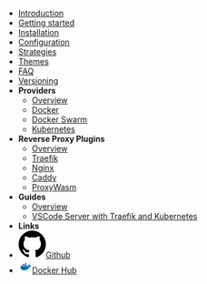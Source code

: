 - [Introduction](/)
- [Getting started](/getting-started)
- [Installation](/installation)
- [Configuration](/configuration)
- [Strategies](/strategies)
- [Themes](/themes)
- [FAQ](/faq)
- [Versioning](/versioning)
- **Providers**
  - [Overview](/providers/overview)
  - [Docker](/providers/docker)
  - [Docker Swarm](/providers/docker_swarm)
  - [Kubernetes](/providers/kubernetes)
- **Reverse Proxy Plugins**
  - [Overview](/plugins/overview)
  - [Traefik](/plugins/traefik)
  - [Nginx](/plugins/nginx)
  - [Caddy](/plugins/caddy)
  - [ProxyWasm](/plugins/proxywasm)
- **Guides**
  - [Overview](/guides/overview)
  - [VSCode Server with Traefik and Kubernetes](/guides/code-server-traefik-kubernetes.md)
- **Links**
- [<img src="assets/img/github.svg" />Github](https://github.com/acouvreur/sablier)
- [<img src="assets/img/docker.svg" height=24px />Docker Hub](https://hub.docker.com/r/acouvreur/sablier)